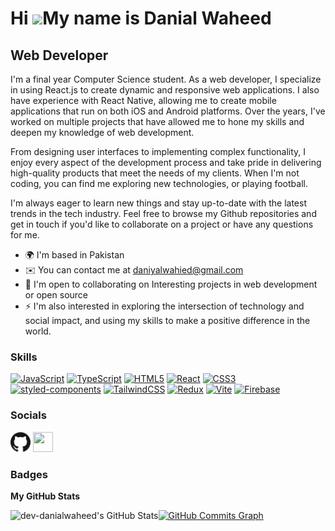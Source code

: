 Hi ![](https://user-images.githubusercontent.com/18350557/176309783-0785949b-9127-417c-8b55-ab5a4333674e.gif)My name is Danial Waheed
=====================================================================================================================================

Web Developer
-------------

I'm a final year Computer Science student. As a web developer, I specialize in using React.js to create dynamic and responsive web applications. I also have experience with React Native, allowing me to create mobile applications that run on both iOS and Android platforms. Over the years, I've worked on multiple projects that have allowed me to hone my skills and deepen my knowledge of web development.

From designing user interfaces to implementing complex functionality, I enjoy every aspect of the development process and take pride in delivering high-quality products that meet the needs of my clients. When I'm not coding, you can find me exploring new technologies, or playing football.

I'm always eager to learn new things and stay up-to-date with the latest trends in the tech industry. Feel free to browse my Github repositories and get in touch if you'd like to collaborate on a project or have any questions for me.

* 🌍  I'm based in Pakistan
* ✉️  You can contact me at [daniyalwahied@gmail.com](mailto:daniyalwahied@gmail.com)
* 🤝  I'm open to collaborating on Interesting projects in web development or open source
* ⚡  I'm also interested in exploring the intersection of technology and social impact, and using my skills to make a positive difference in the world.

### Skills

<p align="left">
<a href="https://developer.mozilla.org/en-US/docs/Web/JavaScript" target="_blank" rel="noreferrer"><img src="https://raw.githubusercontent.com/danielcranney/readme-generator/main/public/icons/skills/javascript-colored.svg" width="36" height="36" alt="JavaScript" /></a>
<a href="https://www.typescriptlang.org/" target="_blank" rel="noreferrer"><img src="https://raw.githubusercontent.com/danielcranney/readme-generator/main/public/icons/skills/typescript-colored.svg" width="36" height="36" alt="TypeScript" /></a>
<a href="https://developer.mozilla.org/en-US/docs/Glossary/HTML5" target="_blank" rel="noreferrer"><img src="https://raw.githubusercontent.com/danielcranney/readme-generator/main/public/icons/skills/html5-colored.svg" width="36" height="36" alt="HTML5" /></a>
<a href="https://reactjs.org/" target="_blank" rel="noreferrer"><img src="https://raw.githubusercontent.com/danielcranney/readme-generator/main/public/icons/skills/react-colored.svg" width="36" height="36" alt="React" /></a>
<a href="https://www.w3.org/TR/CSS/#css" target="_blank" rel="noreferrer"><img src="https://raw.githubusercontent.com/danielcranney/readme-generator/main/public/icons/skills/css3-colored.svg" width="36" height="36" alt="CSS3" /></a>
 <a href="https://www.styled-components.com"><img alt="styled-components" src="https://raw.githubusercontent.com/styled-components/brand/master/styled-components.png" width="36" height="36"/></a>
<a href="https://tailwindcss.com/" target="_blank" rel="noreferrer"><img src="https://raw.githubusercontent.com/danielcranney/readme-generator/main/public/icons/skills/tailwindcss-colored.svg" width="36" height="36" alt="TailwindCSS" /></a>
<a href="https://redux.js.org/" target="_blank" rel="noreferrer"><img src="https://raw.githubusercontent.com/danielcranney/readme-generator/main/public/icons/skills/redux-colored.svg" width="36" height="36" alt="Redux" /></a>
<a href="https://vitejs.dev/" target="_blank" rel="noreferrer"><img src="https://raw.githubusercontent.com/danielcranney/readme-generator/main/public/icons/skills/vite-colored.svg" width="36" height="36" alt="Vite" /></a>
<a href="https://firebase.google.com/" target="_blank" rel="noreferrer"><img src="https://raw.githubusercontent.com/danielcranney/readme-generator/main/public/icons/skills/firebase-colored.svg" width="36" height="36" alt="Firebase" /></a>
</p>

### Socials

<p align="left"> <a href="https://www.github.com/dev-Danialw" target="_blank" rel="noreferrer"><img src="https://raw.githubusercontent.com/github/explore/78df643247d429f6cc873026c0622819ad797942/topics/github/github.png" width="32" height="32" /></a> <a href="https://www.linkedin.com/in/danial-waheed" target="_blank" rel="noreferrer"><img src="https://raw.githubusercontent.com/danielcranney/readme-generator/main/public/icons/socials/linkedin.svg" width="32" height="32" /></a></p>

### Badges

<b>My GitHub Stats</b>

<img align="left" alt="dev-danialwaheed's GitHub Stats" src="https://github-readme-stats.vercel.app/api?username=dev-Danialw&show_icons=true&hide_border=true&hide=prs,issues,contribs&count_private=true&title_color=0891b2&text_color=ffffff&icon_color=0891b2&bg_color=1c1917" alt="dev-Danialw's GitHub stats" />

<a href="http://www.github.com/dev-Danialw"><img src="https://github-readme-activity-graph.cyclic.app/graph?username=dev-Danialw&bg_color=1c1917&color=ffffff&line=0891b2&point=ffffff&area_color=1c1917&area=true&hide_border=true&custom_title=GitHub%20Commits%20Graph" alt="GitHub Commits Graph" /></a>
